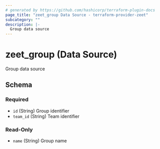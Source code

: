 ```yaml
---
# generated by https://github.com/hashicorp/terraform-plugin-docs
page_title: "zeet_group Data Source - terraform-provider-zeet"
subcategory: ""
description: |-
  Group data source
---
```


# zeet_group (Data Source)

Group data source



<!-- schema generated by tfplugindocs -->
## Schema

### Required

- `id` (String) Group identifier
- `team_id` (String) Team identifier

### Read-Only

- `name` (String) Group name
